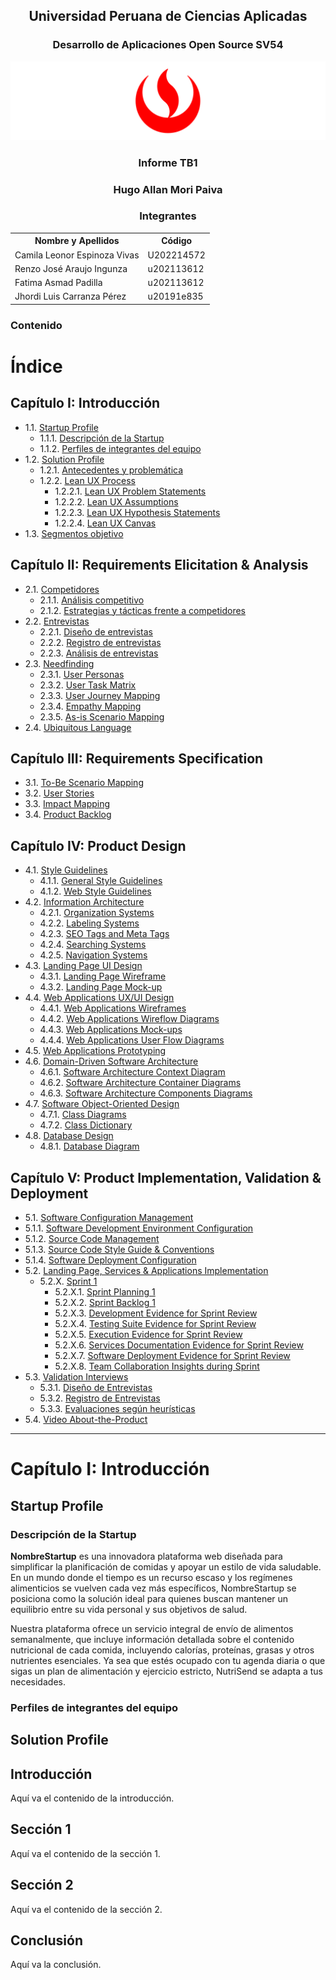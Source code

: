 <h2 style="text-align: center;"><b>Universidad Peruana de Ciencias Aplicadas</b></h2>

<h3 style="text-align: center;">Desarrollo de Aplicaciones Open Source SV54</h3>

<div style="text-align: center;">
    <img src="img/UPC.png" alt="UPC Logo">
</div>

<h3 style="text-align: center;">Informe TB1</h3>

<h3 style="text-align: center;">Hugo Allan Mori Paiva</h3>

<h3 style="text-align: center;">Integrantes</h3>

<table style="margin-left: auto; margin-right: auto;">
  <tr>
    <th>Nombre y Apellidos</th>
    <th>Código</th>
  </tr>
  <tr>
    <td>Camila Leonor Espinoza Vivas</td>
    <td>U202214572</td>
  </tr>
  <tr>
    <td>Renzo José Araujo Ingunza</td>
    <td>u202113612</td>
  </tr>
  <tr>
    <td>Fatima Asmad Padilla</td>
    <td>u202113612</td>
  </tr>
   <tr>
    <td>Jhordi Luis Carranza Pérez</td>
    <td>u20191e835</td>
  </tr>
</table>


### Contenido 
# Índice 

## Capítulo I: Introducción
- 1.1. [Startup Profile](#Startup-Profile)
  - 1.1.1. [Descripción de la Startup](#Descripción-de-la-Startup)
  - 1.1.2. [Perfiles de integrantes del equipo](#Perfiles-de-integrantes-del-grupo)
- 1.2. [Solution Profile](#Solution-profile)
  - 1.2.1. [Antecedentes y problemática](#Antecedentes-y-problemática)
  - 1.2.2. [Lean UX Process](#Lean-UX-Proccess)
    - 1.2.2.1. [Lean UX Problem Statements](#Lean-UX-problem-statements)
    - 1.2.2.2. [Lean UX Assumptions](#Lean-UX-assumptions)
    - 1.2.2.3. [Lean UX Hypothesis Statements](#Lean-UX-Hypothesis-Statements)
    - 1.2.2.4. [Lean UX Canvas](#Lean-UX-Canvas)
- 1.3. [Segmentos objetivo](#Segmentos-objetivos)


## Capítulo II: Requirements Elicitation & Analysis
- 2.1. [Competidores](#Competidores)
  - 2.1.1. [Análisis competitivo](#Análisis-competitivo)
  - 2.1.2. [Estrategias y tácticas frente a competidores](#Estrategias-y-tácticas)
- 2.2. [Entrevistas](#Entrevistas)
  - 2.2.1. [Diseño de entrevistas](#Diseño-de-entrevistas)
  - 2.2.2. [Registro de entrevistas](#Registro-de-entrevistas)
  - 2.2.3. [Análisis de entrevistas](#Análisis-de-entrevistas)
- 2.3. [Needfinding](#Needfinding)
  - 2.3.1. [User Personas](#User-personas)
  - 2.3.2. [User Task Matrix](#User-Task-Matrix)
  - 2.3.3. [User Journey Mapping](#User-journey-mapping)
  - 2.3.4. [Empathy Mapping](#Empathy-mapping)
  - 2.3.5. [As-is Scenario Mapping](#As-is-scenario)
- 2.4. [Ubiquitous Language](#Ubiquitoues-language)

## Capítulo III: Requirements Specification
- 3.1. [To-Be Scenario Mapping](#To-Be-scenario-mapping)
- 3.2. [User Stories](#User-stories)
- 3.3. [Impact Mapping](#Impact-mapping)
- 3.4. [Product Backlog](#product-backlog)

## Capítulo IV: Product Design
- 4.1. [Style Guidelines](#Style-Guidelines)
  - 4.1.1. [General Style Guidelines](#General-style-guidelines)
  - 4.1.2. [Web Style Guidelines](#Web-style-guidelines)
- 4.2. [Information Architecture](#Information-architecture)
  - 4.2.1. [Organization Systems](#Organization-systems)
  - 4.2.2. [Labeling Systems](#Labeling-systems)
  - 4.2.3. [SEO Tags and Meta Tags](#SEO-tags-and_meta-tags)
  - 4.2.4. [Searching Systems](#-Searching-systems)
  - 4.2.5. [Navigation Systems](#Navigation-systems)
- 4.3. [Landing Page UI Design](#Landing-page-UI-design)
  - 4.3.1. [Landing Page Wireframe](#Landing-page-wireframe)
  - 4.3.2. [Landing Page Mock-up](#Landing-page-mock-up)
- 4.4. [Web Applications UX/UI Design](#Web-applications-UX/UI-design)
  - 4.4.1. [Web Applications Wireframes](#Web-applications-wireframes)
  - 4.4.2. [Web Applications Wireflow Diagrams](#web-applications-wireflow-diagrams)
  - 4.4.3. [Web Applications Mock-ups](#Web-applications-mock-ups)
  - 4.4.4. [Web Applications User Flow Diagrams](#Web-applications-user-flow)
- 4.5. [Web Applications Prototyping](#Web-applications-prototyping)
- 4.6. [Domain-Driven Software Architecture](#Domain-driven-software-architecture)
  - 4.6.1. [Software Architecture Context Diagram](#Software-architecture-context-diagram)
  - 4.6.2. [Software Architecture Container Diagrams](#Software-architecture-container-diagrams)
  - 4.6.3. [Software Architecture Components Diagrams](#Software-architecture-components-diagrams)
- 4.7. [Software Object-Oriented Design](#Software-object-oriented-design)
  - 4.7.1. [Class Diagrams](#Class-diagrams)
  - 4.7.2. [Class Dictionary](#Class-dictionary)
- 4.8. [Database Design](#Database-Design)
  - 4.8.1. [Database Diagram](#Database-diagram)

## Capítulo V: Product Implementation, Validation & Deployment
  - 5.1. [Software Configuration Management](#Software-configuration-management)
  - 5.1.1. [Software Development Environment Configuration](#Software-development-enviroment)
  - 5.1.2. [Source Code Management](#Source-code-management)
  - 5.1.3. [Source Code Style Guide & Conventions](#Source-code-style-guide-&-convetions)
  - 5.1.4. [Software Deployment Configuration](#Software-deployment-configuration)
- 5.2. [Landing Page, Services & Applications Implementation](#Landing-page,-services-&-Applications-Implementation)
  - 5.2.X. [Sprint 1](#Sprint-1)
    - 5.2.X.1. [Sprint Planning 1](#Sprint-Planning-1)
    - 5.2.X.2. [Sprint Backlog 1](#Sprint-Backlog-1)
    - 5.2.X.3. [Development Evidence for Sprint Review](#Development-evidence-for-Sprint-Review)
    - 5.2.X.4. [Testing Suite Evidence for Sprint Review](#Testing-Suite-evidence-for-Sprint-Review)
    - 5.2.X.5. [Execution Evidence for Sprint Review](#Execution-Evidence-for-Sprint-Review)
    - 5.2.X.6. [Services Documentation Evidence for Sprint Review](#Services-Documentation-Evidence-for-Sprint)
    - 5.2.X.7. [Software Deployment Evidence for Sprint Review](#Software-Deployment-Evidence-for-Sprint)
    - 5.2.X.8. [Team Collaboration Insights during Sprint](#Team-Collaboration-Insights-during-Sprint)
- 5.3. [Validation Interviews](#Validation)
  - 5.3.1. [Diseño de Entrevistas](#Diseño-de-Entrevistas)
  - 5.3.2. [Registro de Entrevistas](#Registro-de-Entrevistas)
  - 5.3.3. [Evaluaciones según heurísticas](#Evaluaciones-según-heurísticas)
- 5.4. [Video About-the-Product](#Video-About-the-Product)
---


# Capítulo I: Introducción
## Startup Profile
### Descripción de la Startup
**NombreStartup** es una innovadora plataforma web diseñada para simplificar la planificación de comidas y apoyar un estilo de vida saludable. En un mundo donde el tiempo es un recurso escaso y los regímenes alimenticios se vuelven cada vez más específicos, NombreStartup se posiciona como la solución ideal para quienes buscan mantener un equilibrio entre su vida personal y sus objetivos de salud.

Nuestra plataforma ofrece un servicio integral de envío de alimentos semanalmente, que incluye información detallada sobre el contenido nutricional de cada comida, incluyendo calorías, proteínas, grasas y otros nutrientes esenciales. Ya sea que estés ocupado con tu agenda diaria o que sigas un plan de alimentación y ejercicio estricto, NutriSend se adapta a tus necesidades.
### Perfiles de integrantes del equipo
## Solution Profile


## Introducción
Aquí va el contenido de la introducción.

## Sección 1
Aquí va el contenido de la sección 1.

## Sección 2
Aquí va el contenido de la sección 2.

## Conclusión
Aquí va la conclusión.
